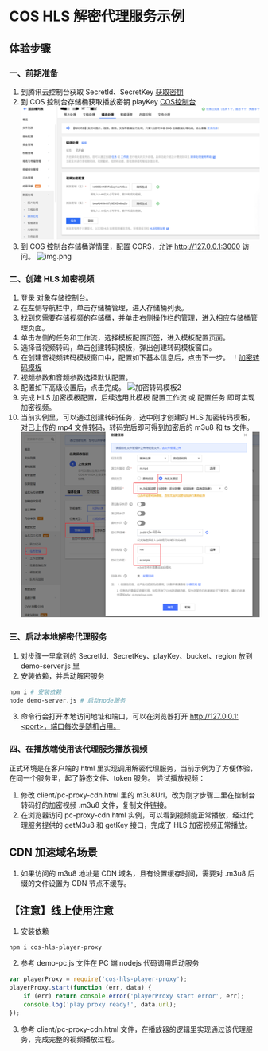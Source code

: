 # COS HLS 解密代理服务示例

## 体验步骤

### 一、前期准备

1. 到腾讯云控制台获取 SecretId、SecretKey [获取密钥](https://console.cloud.tencent.com/capi)
2. 到 COS 控制台存储桶获取播放密钥 playKey [COS控制台](https://console.cloud.tencent.com/cos/bucket)
   ![img.png](playKey.png)
3. 到 COS 控制台存储桶详情里，配置 CORS，允许 http://127.0.0.1:3000 访问。
   ![img.png](https://qcloudimg.tencent-cloud.cn/image/document/1936be78ba2e04f46755cf937a770cbb.png)

### 二、创建 HLS 加密视频
1. 登录 对象存储控制台。
2. 在左侧导航栏中，单击存储桶管理，进入存储桶列表。
3. 找到您需要存储视频的存储桶，并单击右侧操作栏的管理，进入相应存储桶管理页面。
4. 单击左侧的任务和工作流，选择模板配置页签，进入模板配置页面。
5. 选择音视频转码，单击创建转码模板，弹出创建转码模板窗口。
6. 在创建音视频转码模板窗口中，配置如下基本信息后，点击下一步。
   ！[加密转码模板](https://qcloudimg.tencent-cloud.cn/image/document/2858e5465599929e60355b066afdee48.png)
7. 视频参数和音频参数选择默认配置。
8. 配置如下高级设置后，点击完成。
   ![加密转码模板2](https://qcloudimg.tencent-cloud.cn/image/document/e5c7bc1c41cd0d4ce592b056d2400cfe.png)
9. 完成 HLS 加密模板配置，后续选用此模板 配置工作流 或 配置任务 即可实现加密视频。
10. 当前实例里，可以通过创建转码任务，选中刚才创建的 HLS 加密转码模板，对已上传的 mp4 文件转码，转码完后即可得到加密后的 m3u8 和 ts 文件。
    ![task.png](task.png)

### 三、启动本地解密代理服务

1. 对步骤一里拿到的 SecretId、SecretKey、playKey、bucket、region 放到 demo-server.js 里
2. 安装依赖，并启动解密服务
``` bash
npm i # 安装依赖
node demo-server.js # 启动node服务
```
3. 命令行会打开本地访问地址和端口，可以在浏览器打开 http://127.0.0.1:<port>，端口每次是随机占用。

### 四、在播放端使用该代理服务播放视频

正式环境是在客户端的 html 里实现调用解密代理服务，当前示例为了方便体验，在同一个服务里，起了静态文件、token 服务。
尝试播放视频：
1. 修改 client/pc-proxy-cdn.html 里的 m3u8Url，改为刚才步骤二里在控制台转码好的加密视频 .m3u8 文件，复制文件链接。
2. 在浏览器访问 pc-proxy-cdn.html 实例，可以看到视频能正常播放，经过代理服务提供的 getM3u8 和 getKey 接口，完成了 HLS 加密视频正常播放。


## CDN 加速域名场景

1. 如果访问的 m3u8 地址是 CDN 域名，且有设置缓存时间，需要对 .m3u8 后缀的文件设置为 CDN 节点不缓存。

## 【注意】线上使用注意

1. 安装依赖
```shell
npm i cos-hls-player-proxy
```
2. 参考 demo-pc.js 文件在 PC 端 nodejs 代码调用启动服务
```javascript
var playerProxy = require('cos-hls-player-proxy');
playerProxy.start(function (err, data) {
    if (err) return console.error('playerProxy start error', err);
    console.log('play proxy ready!', data.url);
});
```
3. 参考 client/pc-proxy-cdn.html 文件，在播放器的逻辑里实现通过该代理服务，完成完整的视频播放过程。
